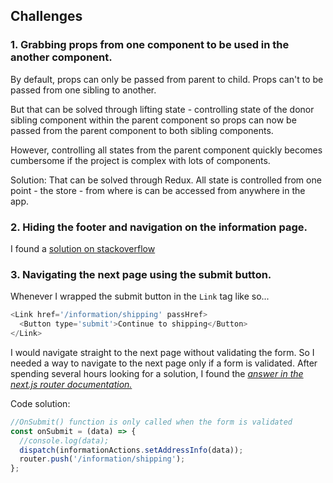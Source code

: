 ## Challenges

### 1. Grabbing props from one component to be used in the another component.

By default, props can only be passed from parent to child. Props can't to be passed from one sibling to another.

But that can be solved through lifting state - controlling state of the donor sibling component within the parent component so props can now be passed from the parent component to both sibling components.

However, controlling all states from the parent component quickly becomes cumbersome if the project is complex with lots of components.

Solution: That can be solved through Redux. All state is controlled from one point - the store - from where is can be accessed from anywhere in the app.

### 2. Hiding the footer and navigation on the information page.

I found a [solution on stackoverflow](https://stackoverflow.com/questions/67663919/how-to-hide-header-only-at-one-page-in-nextjs-app)

### 3. Navigating the next page using the submit button.

Whenever I wrapped the submit button in the `Link` tag like so...

```js
<Link href='/information/shipping' passHref>
  <Button type='submit'>Continue to shipping</Button>
</Link>
```

I would navigate straight to the next page without validating the form. So I needed a way to navigate to the next page only if a form is validated.
After spending several hours looking for a solution, I found the [_answer in the next.js router documentation._](https://nextjs.org/docs/api-reference/next/router)

Code solution:

```js
//OnSubmit() function is only called when the form is validated
const onSubmit = (data) => {
  //console.log(data);
  dispatch(informationActions.setAddressInfo(data));
  router.push('/information/shipping');
};
```
